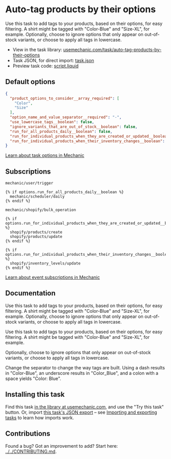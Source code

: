 # Auto-tag products by their options

Use this task to add tags to your products, based on their options, for easy filtering. A shirt might be tagged with "Color-Blue" and "Size-XL", for example. Optionally, choose to ignore options that only appear on out-of-stock variants, or choose to apply all tags in lowercase.

* View in the task library: [usemechanic.com/task/auto-tag-products-by-their-options](https://usemechanic.com/task/auto-tag-products-by-their-options)
* Task JSON, for direct import: [task.json](../../tasks/auto-tag-products-by-their-options.json)
* Preview task code: [script.liquid](./script.liquid)

## Default options

```json
{
  "product_options_to_consider__array_required": [
    "Color",
    "Size"
  ],
  "option_name_and_value_separator__required": "-",
  "use_lowercase_tags__boolean": false,
  "ignore_variants_that_are_out_of_stock__boolean": false,
  "run_for_all_products_daily__boolean": false,
  "run_for_individual_products_when_they_are_created_or_updated__boolean": true,
  "run_for_individual_products_when_their_inventory_changes__boolean": false
}
```

[Learn about task options in Mechanic](https://docs.usemechanic.com/article/471-task-options)

## Subscriptions

```liquid
mechanic/user/trigger

{% if options.run_for_all_products_daily__boolean %}
  mechanic/scheduler/daily
{% endif %}

mechanic/shopify/bulk_operation

{% if options.run_for_individual_products_when_they_are_created_or_updated__boolean %}
  shopify/products/create
  shopify/products/update
{% endif %}

{% if options.run_for_individual_products_when_their_inventory_changes__boolean %}
  shopify/inventory_levels/update
{% endif %}
```

[Learn about event subscriptions in Mechanic](https://docs.usemechanic.com/article/408-subscriptions)

## Documentation

Use this task to add tags to your products, based on their options, for easy filtering. A shirt might be tagged with "Color-Blue" and "Size-XL", for example. Optionally, choose to ignore options that only appear on out-of-stock variants, or choose to apply all tags in lowercase.

Use this task to add tags to your products, based on their options, for easy filtering. A shirt might be tagged with "Color-Blue" and "Size-XL", for example.

Optionally, choose to ignore options that only appear on out-of-stock variants, or choose to apply all tags in lowercase.

Change the separator to change the way tags are built. Using a dash results in "Color-Blue", an underscore results in "Color_Blue", and a colon with a space yields "Color: Blue".

## Installing this task

Find this task [in the library at usemechanic.com](https://usemechanic.com/task/auto-tag-products-by-their-options), and use the "Try this task" button. Or, import [this task's JSON export](../../tasks/auto-tag-products-by-their-options.json) – see [Importing and exporting tasks](https://docs.usemechanic.com/article/505-importing-and-exporting-tasks) to learn how imports work.

## Contributions

Found a bug? Got an improvement to add? Start here: [../../CONTRIBUTING.md](../../CONTRIBUTING.md).

